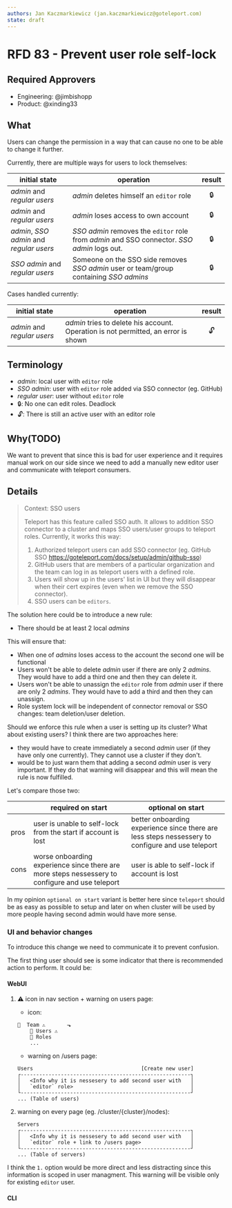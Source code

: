 ```yaml
---
authors: Jan Kaczmarkiewicz (jan.kaczmarkiewicz@goteleport.com)
state: draft
---
```


# RFD 83 - Prevent user role self-lock

## Required Approvers

- Engineering: @jimbishopp
- Product: @xinding33

## What

Users can change the permission in a way that can cause no one to be able to change it further.

Currently, there are multiple ways for users to lock themselves:

| initial state                            | operation                                                                                   | result |
| ---------------------------------------- | ------------------------------------------------------------------------------------------- | :----: |
| _admin_ and _regular users_              | _admin_ deletes himself an `editor` role                                                    |   🔒   |
| _admin_ and _regular users_              | _admin_ loses access to own account                                                         |   🔒   |
| _admin_, _SSO admin_ and _regular users_ | _SSO admin_ removes the `editor` role from _admin_ and SSO connector. _SSO admin_ logs out. |   🔒   |
| _SSO admin_ and _regular users_          | Someone on the SSO side removes _SSO admin_ user or team/group containing _SSO admins_      |   🔒   |

Cases handled currently:

| initial state               | operation                                                                          | result |
| --------------------------- | ---------------------------------------------------------------------------------- | :----: |
| _admin_ and _regular users_ | _admin_ tries to delete his account. Operation is not permitted, an error is shown |   🔓   |

## Terminology

- _admin_: local user with `editor` role
- _SSO admin_: user with `editor` role added via SSO connector (eg. GitHub)
- _regular user_: user without `editor` role
- 🔒: No one can edit roles. Deadlock
- 🔓: There is still an active user with an editor role

## Why(TODO)

We want to prevent that since this is bad for user experience and it requires manual work on our side since we need to add a manually new editor user and communicate with teleport consumers.

## Details

> Context: SSO users
>
> Teleport has this feature called SSO auth. It allows to addition SSO connector to a cluster and maps SSO users/user groups to teleport roles. Currently, it works this way:
>
> 1. Authorized teleport users can add SSO connector (eg. GitHub SSO https://goteleport.com/docs/setup/admin/github-sso)
> 2. GitHub users that are members of a particular organization and the team can log in as teleport users with a defined role.
> 3. Users will show up in the users' list in UI but they will disappear when their cert expires (even when we remove the SSO connector).
> 4. SSO users can be `editors`.

The solution here could be to introduce a new rule:

- There should be at least 2 local _admins_

This will ensure that:

- When one of _admins_ loses access to the account the second one will be functional
- Users won't be able to delete _admin_ user if there are only 2 _admins_. They would have to add a third one and then they can delete it.
- Users won't be able to unassign the `editor` role from _admin_ user if there are only 2 _admins_. They would have to add a third and then they can unassign.
- Role system lock will be independent of connector removal or SSO changes: team deletion/user deletion.

Should we enforce this rule when a user is setting up its cluster? What about existing users? I think there are two approaches here:

- they would have to create immediately a second _admin_ user (if they have only one currently). They cannot use a cluster if they don't.
- would be to just warn them that adding a second _admin_ user is very important. If they do that warning will disappear and this will mean the rule is now fulfilled.

Let's compare those two:

|      | required on start                                                                               | optional on start                                                                                |
| ---- | ----------------------------------------------------------------------------------------------- | ------------------------------------------------------------------------------------------------ |
| pros | user is unable to self-lock from the start if account is lost                                   | better onboarding experience since there are less steps nessessery to configure and use teleport |
| cons | worse onboarding experience since there are more steps nessessery to configure and use teleport | user is able to self-lock if account is lost                                                     |

In my opinion `optional on start` variant is better here since `teleport` should be as easy as possible to setup and later on when cluster will be used by more people having second admin would have more sense.

### UI and behavior changes

To introduce this change we need to communicate it to prevent confusion.

The first thing user should see is some indicator that there is recommended action to perform. It could be:

#### WebUI

1. ⚠️ icon in nav section + warning on users page:

   - icon:

   ```text
   👥  Team ⚠️       ⬎
       👥 Users ⚠️
       🔑 Roles
       ...
   ```

   - warning on /users page:

   ```text
   Users                                   [Create new user]
   ┌-------------------------------------------------------┐
   │   <Info why it is nessesery to add second user with   │
   │   `editor` role>                                      │
   └-------------------------------------------------------┘
   ... (Table of users)
   ```

2. warning on every page (eg. /cluster/{cluster}/nodes):
   ```text
   Servers
   ┌-------------------------------------------------------┐
   │   <Info why it is nessesery to add second user with   │
   │   `editor` role + link to /users page>                │
   └-------------------------------------------------------┘
   ... (Table of servers)
   ```

I think the `1.` option would be more direct and less distracting since this information is scoped in user managment.
This warning will be visible only for existing `editor` user.

#### CLI
